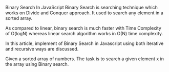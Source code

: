 Binary Search In JavaScript
Binary Search is searching technique which works on Divide and Conquer approach. It used to search any element in a sorted array.

As compared to linear, binary search is much faster with Time Complexity of O(logN) whereas linear search algorithm works in O(N) time complexity.

In this article, implement of Binary Search in Javascript using both iterative and recursive ways are discussed.



Given a sorted array of numbers. The task is to search a given element x in the array using Binary search.
